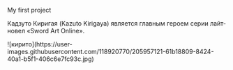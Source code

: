 My first project
<p/>Кадзуто Киригая (Kazuto Kirigaya) является главным героем серии лайт-новел «Sword Art Online».
<p/>![кирито](https://user-images.githubusercontent.com/118920770/205957121-61b18809-8424-40a1-b5f1-406c6e7fc93c.jpg)
